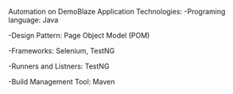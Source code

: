 Automation on DemoBlaze Application
Technologies:
-Programing language: Java

-Design Pattern: Page Object Model (POM)

-Frameworks: Selenium, TestNG

-Runners and Listners: TestNG

-Build Management Tool: Maven

